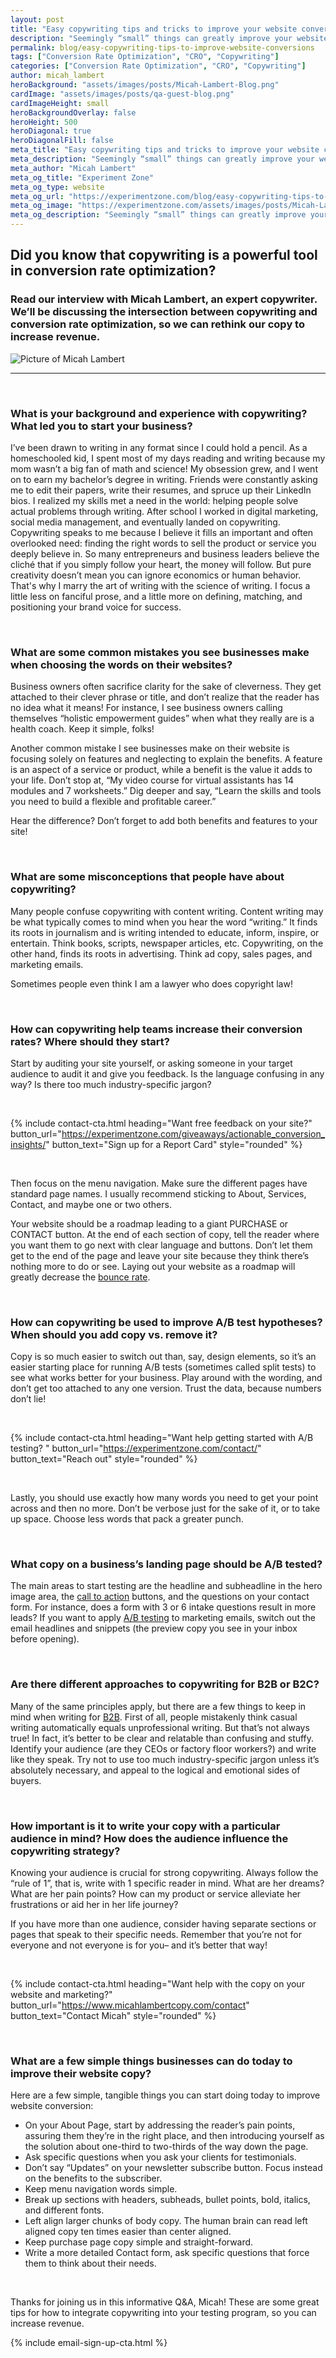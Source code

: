 ```yaml
---
layout: post
title: "Easy copywriting tips and tricks to improve your website conversion rate"
description: "Seemingly “small” things can greatly improve your website conversion rate. You can use a simple yet often overlooked tool to convert browsers into buyers: copywriting. “Copy” is another term for written text, or words. “Copywriting” is the art and science of using words to elicit action, and it should be your best friend as a business owner."
permalink: blog/easy-copywriting-tips-to-improve-website-conversions
tags: ["Conversion Rate Optimization", "CRO", "Copywriting"]
categories: ["Conversion Rate Optimization", "CRO", "Copywriting"]
author: micah_lambert
heroBackground: "assets/images/posts/Micah-Lambert-Blog.png"
cardImage: "assets/images/posts/qa-guest-blog.png"
cardImageHeight: small
heroBackgroundOverlay: false
heroHeight: 500
heroDiagonal: true
heroDiagonalFill: false
meta_title: "Easy copywriting tips and tricks to improve your website conversion rate"
meta_description: "Seemingly “small” things can greatly improve your website conversion rate. You can use a simple yet often overlooked tool to convert browsers into buyers: copywriting. “Copy” is another term for written text, or words. “Copywriting” is the art and science of using words to elicit action, and it should be your best friend as a business owner."
meta_author: "Micah Lambert"
meta_og_title: "Experiment Zone"
meta_og_type: website
meta_og_url: "https://experimentzone.com/blog/easy-copywriting-tips-to-improve-website-conversions"
meta_og_image: "https://experimentzone.com/assets/images/posts/Micah-Lambert-Social.png"
meta_og_description: "Seemingly “small” things can greatly improve your website conversion rate. You can use a simple yet often overlooked tool to convert browsers into buyers: copywriting. “Copy” is another term for written text, or words. “Copywriting” is the art and science of using words to elicit action, and it should be your best friend as a business owner."
---
```


## Did you know that copywriting is a powerful tool in conversion rate optimization?

### Read our interview with Micah Lambert, an expert copywriter. We’ll be discussing the intersection between copywriting and conversion rate optimization, so we can rethink our copy to increase revenue.

![Picture of Micah Lambert](../assets/images/posts/Micah-image-1.jpeg)

---

<br />

### What is your background and experience with copywriting? What led you to start your business?

I’ve been drawn to writing in any format since I could hold a pencil. As a homeschooled kid, I spent most of my days reading and writing because my mom wasn’t a big fan of math and science! My obsession grew, and I went on to earn my bachelor’s degree in writing. Friends were constantly asking me to edit their papers, write their resumes, and spruce up their LinkedIn bios. I realized my skills met a need in the world: helping people solve actual problems through writing. After school I worked in digital marketing, social media management, and eventually landed on copywriting. Copywriting speaks to me because I believe it fills an important and often overlooked need: finding the right words to sell the product or service you deeply believe in. So many entrepreneurs and business leaders believe the cliché that if you simply follow your heart, the money will follow. But pure creativity doesn’t mean you can ignore economics or human behavior. That's why I marry the art of writing with the science of writing. I focus a little less on fanciful prose, and a little more on defining, matching, and positioning your brand voice for success.

<br />

### What are some common mistakes you see businesses make when choosing the words on their websites?

Business owners often sacrifice clarity for the sake of cleverness. They get attached to their clever phrase or title, and don’t realize that the reader has no idea what it means! For instance, I see business owners calling themselves “holistic empowerment guides” when what they really are is a health coach. Keep it simple, folks!

Another common mistake I see businesses make on their website is focusing solely on features and neglecting to explain the benefits. A feature is an aspect of a service or product, while a benefit is the value it adds to your life. Don’t stop at, “My video course for virtual assistants has 14 modules and 7 worksheets.” Dig deeper and say, “Learn the skills and tools you need to build a flexible and profitable career.”

Hear the difference? Don’t forget to add both benefits and features to your site!

<br>

### What are some misconceptions that people have about copywriting?

Many people confuse copywriting with content writing. Content writing may be what typically comes to mind when you hear the word “writing.” It finds its roots in journalism and is writing intended to educate, inform, inspire, or entertain. Think books, scripts, newspaper articles, etc. Copywriting, on the other hand, finds its roots in advertising. Think ad copy, sales pages, and marketing emails.

Sometimes people even think I am a lawyer who does copyright law!

<br>

### How can copywriting help teams increase their conversion rates? Where should they start?

Start by auditing your site yourself, or asking someone in your target audience to audit it and give you feedback. Is the language confusing in any way? Is there too much industry-specific jargon?

<br />

{% include contact-cta.html
  heading="Want free feedback on your site?"
  button_url="https://experimentzone.com/giveaways/actionable_conversion_insights/"
  button_text="Sign up for a Report Card"
  style="rounded"
  %}

<br />

Then focus on the menu navigation. Make sure the different pages have standard page names. I usually recommend sticking to About, Services, Contact, and maybe one or two others.

Your website should be a roadmap leading to a giant PURCHASE or CONTACT button. At the end of each section of copy, tell the reader where you want them to go next with clear language and buttons. Don’t let them get to the end of the page and leave your site because they think there’s nothing more to do or see. Laying out your website as a roadmap will greatly decrease the <a class="glossary-word" href="https://experimentzone.com/support/glossary/#Bounce-Rate">bounce rate</a>.

<br>

### How can copywriting be used to improve A/B test hypotheses? When should you add copy vs. remove it?

Copy is so much easier to switch out than, say, design elements, so it’s an easier starting place for running A/B tests (sometimes called split tests) to see what works better for your business. Play around with the wording, and don’t get too attached to any one version. Trust the data, because numbers don’t lie!

<br />

{% include contact-cta.html
  heading="Want help getting started with A/B testing? "
  button_url="https://experimentzone.com/contact/"
  button_text="Reach out"
  style="rounded"
  %}

<br />

Lastly, you should use exactly how many words you need to get your point across and then no more. Don’t be verbose just for the sake of it, or to take up space. Choose less words that pack a greater punch.

<br>

### What copy on a business’s landing page should be A/B tested?

The main areas to start testing are the headline and subheadline in the hero image area, the <a class="glossary-word" href="https://experimentzone.com/support/glossary/#Call-To-Action">call to action</a> buttons, and the questions on your contact form. For instance, does a form with 3 or 6 intake questions result in more leads? If you want to apply <a class="glossary-word" href="https://experimentzone.com/support/glossary/#AB-Testing">A/B testing</a> to marketing emails, switch out the email headlines and snippets (the preview copy you see in your inbox before opening).

<br>

### Are there different approaches to copywriting for B2B or B2C?

Many of the same principles apply, but there are a few things to keep in mind when writing for <a class="glossary-word" href="https://experimentzone.com/support/glossary/#B2B">B2B</a>. First of all, people mistakenly think casual writing automatically equals unprofessional writing. But that’s not always true! In fact, it’s better to be clear and relatable than confusing and stuffy. Identify your audience (are they CEOs or factory floor workers?) and write like they speak. Try not to use too much industry-specific jargon unless it’s absolutely necessary, and appeal to the logical and emotional sides of buyers.

<br>

### How important is it to write your copy with a particular audience in mind? How does the audience influence the copywriting strategy?

Knowing your audience is crucial for strong copywriting. Always follow the “rule of 1”, that is, write with 1 specific reader in mind. What are her dreams? What are her pain points? How can my product or service alleviate her frustrations or aid her in her life journey?

If you have more than one audience, consider having separate sections or pages that speak to their specific needs. Remember that you’re not for everyone and not everyone is for you– and it’s better that way!

<br>

{% include contact-cta.html
  heading="Want help with the copy on your website and marketing?"
  button_url="https://www.micahlambertcopy.com/contact"
  button_text="Contact Micah"
  style="rounded"
  %}

<br>

### What are a few simple things businesses can do today to improve their website copy?

Here are a few simple, tangible things you can start doing today to improve website conversion:

- On your About Page, start by addressing the reader’s pain points, assuring them they’re in the right place, and then introducing yourself as the solution about one-third to two-thirds of the way down the page.
- Ask specific questions when you ask your clients for testimonials.
- Don’t say “Updates” on your newsletter subscribe button. Focus instead on the benefits to the subscriber.
- Keep menu navigation words simple.
- Break up sections with headers, subheads, bullet points, bold, italics, and different fonts.
- Left align larger chunks of body copy. The human brain can read left aligned copy ten times easier than center aligned.
- Keep purchase page copy simple and straight-forward.
- Write a more detailed Contact form, ask specific questions that force them to think about their needs.

<br>

Thanks for joining us in this informative Q&A, Micah! These are some great tips for how to integrate copywriting into your testing program, so you can increase revenue.

{% include email-sign-up-cta.html %}
